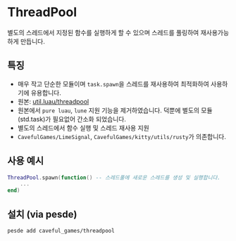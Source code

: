 # ThreadPool
별도의 스레드에서 지정된 함수를 실행하게 할 수 있으며 스레드를 풀링하여 재사용가능하게 만듭니다.

## 특징
- 매우 작고 단순한 모듈이며 `task.spawn`을 스레드를 재사용하여 최적화하여 사용하기에 유용합니다.
- 원본: [util.luau/threadpool](https://github.com/lukadev-0/util.luau/blob/main/packages/threadpool/init.luau)
- 원본에서 `pure luau`, `lune` 지원 기능을 제거하였습니다. 덕뿐에 별도의 모듈(std.task)가 필요없어 간소화 되었습니다.
- 별도의 스레드에서 함수 실행 및 스레드 재사용 지원
- `CavefulGames/LimeSignal`, `CavefulGames/kitty/utils/rusty`가 의존합니다.

## 사용 예시
```lua
ThreadPool.spawn(function() -- 스레드풀에 새로운 스레드를 생성 및 실행합니다.
	...
end)
```

## 설치 (via pesde)
```sh
pesde add caveful_games/threadpool
```
